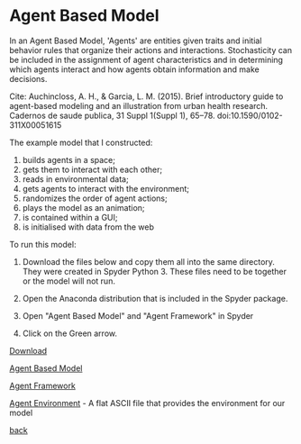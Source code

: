 <h1>Agent Based Model</h1>

In an Agent Based Model, 'Agents' are entities given traits and initial behavior rules that organize their actions and interactions. Stochasticity can be included in the assignment of agent characteristics and in determining which agents interact and how agents obtain information and make decisions.
 

Cite: Auchincloss, A. H., & Garcia, L. M. (2015). Brief introductory guide to agent-based modeling and an illustration from urban health research. Cadernos de saude publica, 31 Suppl 1(Suppl 1), 65–78. doi:10.1590/0102-311X00051615

The example model that I constructed:

1. builds agents in a space;
2. gets them to interact with each other;
3. reads in environmental data;
4. gets agents to interact with the environment;
5. randomizes the order of agent actions;
6. plays the model as an animation;
7. is contained within a GUI;
8. is initialised with data from the web


To run this model: 

1. Download the files below and copy them all into the same directory.  They were created in Spyder Python 3. These files need to be together or the model will not run.   
 
2. Open the Anaconda distribution that is included in the Spyder package.

3. Open "Agent Based Model" and "Agent Framework"  in Spyder

4. Click on the Green arrow.


 
<a href="https://github.com/jlablacker/GEOG5991-Python-Code/blob/master/agent_based_model_v10.py" download="">Download</a>




[Agent Based Model](https://github.com/jlablacker/GEOG5991-Python-Code/blob/master/agent_based_model_v10.py)

[Agent Framework](https://github.com/jlablacker/GEOG5991-Python-Code/blob/master/agentframework_v3.py)

[Agent Environment](https://github.com/jlablacker/GEOG5991-Python-Code/blob/master/in%20(1).txt) - A flat ASCII file that provides the environment for our model









<a href="https://jlablacker.github.io/GEOG5991-Portfolio/">back</a>
